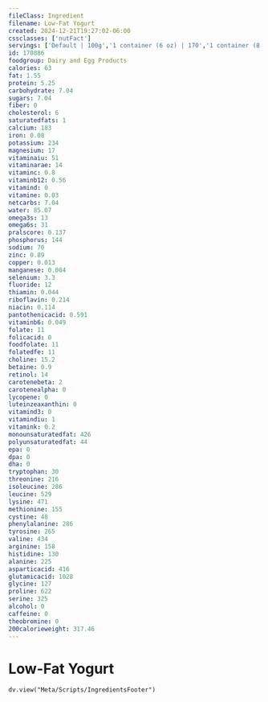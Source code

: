 ```yaml
---
fileClass: Ingredient
filename: Low-Fat Yogurt
created: 2024-12-21T19:27:02-06:00
cssclasses: ['nutFact']
servings: ['Default | 100g','1 container (6 oz) | 170','1 container (8 oz) | 227','1/2 container (4 oz) | 113','1 cup (8 fl oz) | 245']
id: 170886
foodgroup: Dairy and Egg Products
calories: 63
fat: 1.55
protein: 5.25
carbohydrate: 7.04
sugars: 7.04
fiber: 0
cholesterol: 6
saturatedfats: 1
calcium: 183
iron: 0.08
potassium: 234
magnesium: 17
vitaminaiu: 51
vitaminarae: 14
vitaminc: 0.8
vitaminb12: 0.56
vitamind: 0
vitamine: 0.03
netcarbs: 7.04
water: 85.07
omega3s: 13
omega6s: 31
pralscore: 0.137
phosphorus: 144
sodium: 70
zinc: 0.89
copper: 0.013
manganese: 0.004
selenium: 3.3
fluoride: 12
thiamin: 0.044
riboflavin: 0.214
niacin: 0.114
pantothenicacid: 0.591
vitaminb6: 0.049
folate: 11
folicacid: 0
foodfolate: 11
folatedfe: 11
choline: 15.2
betaine: 0.9
retinol: 14
carotenebeta: 2
carotenealpha: 0
lycopene: 0
luteinzeaxanthin: 0
vitamind3: 0
vitamindiu: 1
vitamink: 0.2
monounsaturatedfat: 426
polyunsaturatedfat: 44
epa: 0
dpa: 0
dha: 0
tryptophan: 30
threonine: 216
isoleucine: 286
leucine: 529
lysine: 471
methionine: 155
cystine: 48
phenylalanine: 286
tyrosine: 265
valine: 434
arginine: 158
histidine: 130
alanine: 225
asparticacid: 416
glutamicacid: 1028
glycine: 127
proline: 622
serine: 325
alcohol: 0
caffeine: 0
theobromine: 0
200calorieweight: 317.46
---
```


# Low-Fat Yogurt

```dataviewjs
dv.view("Meta/Scripts/IngredientsFooter")
```